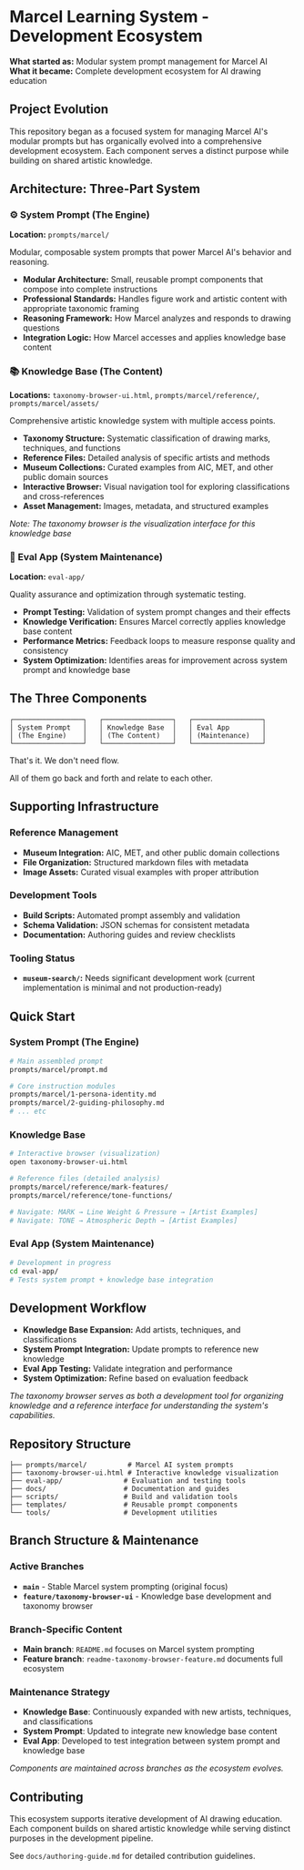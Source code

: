 # Marcel Learning System - Development Ecosystem

**What started as:** Modular system prompt management for Marcel AI  
**What it became:** Complete development ecosystem for AI drawing education

## Project Evolution

This repository began as a focused system for managing Marcel AI's modular prompts but has organically evolved into a comprehensive development ecosystem. Each component serves a distinct purpose while building on shared artistic knowledge.

## Architecture: Three-Part System

### ⚙️ System Prompt (The Engine)
**Location:** `prompts/marcel/`

Modular, composable system prompts that power Marcel AI's behavior and reasoning.

- **Modular Architecture:** Small, reusable prompt components that compose into complete instructions  
- **Professional Standards:** Handles figure work and artistic content with appropriate taxonomic framing
- **Reasoning Framework:** How Marcel analyzes and responds to drawing questions
- **Integration Logic:** How Marcel accesses and applies knowledge base content

### 📚 Knowledge Base (The Content)
**Locations:** `taxonomy-browser-ui.html`, `prompts/marcel/reference/`, `prompts/marcel/assets/`

Comprehensive artistic knowledge system with multiple access points.

- **Taxonomy Structure:** Systematic classification of drawing marks, techniques, and functions
- **Reference Files:** Detailed analysis of specific artists and methods
- **Museum Collections:** Curated examples from AIC, MET, and other public domain sources
- **Interactive Browser:** Visual navigation tool for exploring classifications and cross-references
- **Asset Management:** Images, metadata, and structured examples

*Note: The taxonomy browser is the visualization interface for this knowledge base*

### 🔧 Eval App (System Maintenance)
**Location:** `eval-app/`

Quality assurance and optimization through systematic testing.

- **Prompt Testing:** Validation of system prompt changes and their effects
- **Knowledge Verification:** Ensures Marcel correctly applies knowledge base content
- **Performance Metrics:** Feedback loops to measure response quality and consistency
- **System Optimization:** Identifies areas for improvement across system prompt and knowledge base

## The Three Components

```
┌─────────────────┐   ┌─────────────────┐   ┌─────────────────┐
│ System Prompt   │   │ Knowledge Base  │   │ Eval App        │
│ (The Engine)    │   │ (The Content)   │   │ (Maintenance)   │
└─────────────────┘   └─────────────────┘   └─────────────────┘
```

That's it. We don't need flow.

All of them go back and forth and relate to each other.

## Supporting Infrastructure

### Reference Management
- **Museum Integration:** AIC, MET, and other public domain collections
- **File Organization:** Structured markdown files with metadata
- **Image Assets:** Curated visual examples with proper attribution

### Development Tools
- **Build Scripts:** Automated prompt assembly and validation
- **Schema Validation:** JSON schemas for consistent metadata
- **Documentation:** Authoring guides and review checklists
 
### Tooling Status
- **`museum-search/`:** Needs significant development work (current implementation is minimal and not production-ready)

## Quick Start

### System Prompt (The Engine)
```bash
# Main assembled prompt
prompts/marcel/prompt.md

# Core instruction modules  
prompts/marcel/1-persona-identity.md
prompts/marcel/2-guiding-philosophy.md
# ... etc
```

### Knowledge Base
```bash
# Interactive browser (visualization)
open taxonomy-browser-ui.html

# Reference files (detailed analysis)
prompts/marcel/reference/mark-features/
prompts/marcel/reference/tone-functions/

# Navigate: MARK → Line Weight & Pressure → [Artist Examples]
# Navigate: TONE → Atmospheric Depth → [Artist Examples]  
```

### Eval App (System Maintenance)
```bash
# Development in progress
cd eval-app/
# Tests system prompt + knowledge base integration
```

## Development Workflow

- **Knowledge Base Expansion:** Add artists, techniques, and classifications
- **System Prompt Integration:** Update prompts to reference new knowledge
- **Eval App Testing:** Validate integration and performance
- **System Optimization:** Refine based on evaluation feedback

*The taxonomy browser serves as both a development tool for organizing knowledge and a reference interface for understanding the system's capabilities.*

## Repository Structure

```
├── prompts/marcel/          # Marcel AI system prompts
├── taxonomy-browser-ui.html # Interactive knowledge visualization  
├── eval-app/               # Evaluation and testing tools
├── docs/                   # Documentation and guides
├── scripts/                # Build and validation tools
├── templates/              # Reusable prompt components
└── tools/                  # Development utilities
```

## Branch Structure & Maintenance

### Active Branches
- **`main`** - Stable Marcel system prompting (original focus)
- **`feature/taxonomy-browser-ui`** - Knowledge base development and taxonomy browser

### Branch-Specific Content
- **Main branch**: `README.md` focuses on Marcel system prompting
- **Feature branch**: `readme-taxonomy-browser-feature.md` documents full ecosystem

### Maintenance Strategy
- **Knowledge Base**: Continuously expanded with new artists, techniques, and classifications
- **System Prompt**: Updated to integrate new knowledge base content
- **Eval App**: Developed to test integration between system prompt and knowledge base

*Components are maintained across branches as the ecosystem evolves.*

## Contributing

This ecosystem supports iterative development of AI drawing education. Each component builds on shared artistic knowledge while serving distinct purposes in the development pipeline.

See `docs/authoring-guide.md` for detailed contribution guidelines.

